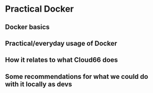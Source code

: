 
# Practical Docker

## Docker basics

## Practical/everyday usage of Docker

## How it relates to what Cloud66 does

## Some recommendations for what we could do with it locally as devs

